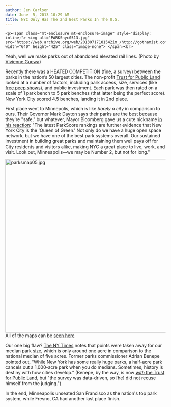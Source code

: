 ```yaml
---
author: Jen Carlson
date: June  5, 2013 10:29 AM
title: NYC Only Has The 2nd Best Parks In The U.S.
---
```



	
	
	
	<p><span class="mt-enclosure mt-enclosure-image" style="display: inline;"> <img alt="PARKSnyc0513.jpg" src="https://web.archive.org/web/20130717101542im_/http://gothamist.com/attachments/arts_jen/PARKSnyc0513.jpg" width="640" height="425" class="image-none"> </span><br>
<span class="photo_caption">Yeah, well we make parks out of abandoned elevated rail lines. (Photo by <a href="https://web.archive.org/web/20130717101542/http://www.flickr.com/photos/vivnsect/8908290530/in/set-72157633844162503">Vivienne Gucwa</a>)</span> </p>

<p>Recently there was a HEATED COMPETITION (fine, a survey) between the parks in the nation&#x2019;s 50 largest cities. The non-profit <a href="https://web.archive.org/web/20130717101542/http://www.tpl.org/">Trust for Public Land</a> looked at a number of factors, including park access, size, services (like <a href="https://web.archive.org/web/20130717101542/http://gothamist.com/2009/08/28/standard_rear_window_view_on_the_hi.php">free peep shows</a>), and public investment. Each park was then rated on a scale of 1 park bench to 5 park benches (that latter being the perfect score). New York City scored 4.5 benches, landing it in 2nd place. </p>

<p>First place went to Minnepolis, which is like <em>barely a city</em> in comparison to ours. Their Governor Mark Dayton says their parks are the best because they&apos;re &quot;safe,&quot; but whatever, Mayor Bloomberg gave us a cute nickname <a href="https://web.archive.org/web/20130717101542/http://www.tpl.org/news/press-releases/2013-press-releases/parkscore-2013-index.html">in his reaction</a>: &quot;The latest ParkScore rankings are further evidence that New York City is the &apos;Queen of Green.&apos; Not only do we have a huge open space network, but we have one of the best park systems overall. Our sustained investment in building great parks and maintaining them well pays off for City residents and visitors alike, making NYC a great place to live, work, and visit. Look out, Minneapolis&#x2014;we may be Number 2, but not for long.&quot;</p>

<p><span class="mt-enclosure mt-enclosure-image" style="display: inline;"> <img alt="parksmap05.jpg" src="https://web.archive.org/web/20130717101542im_/http://gothamist.com/attachments/arts_jen/parksmap05.jpg" width="640" height="544" class="image-none"> </span><br>
<span class="photo_caption">All of the maps can be <a href="https://web.archive.org/web/20130717101542/http://parkscore.tpl.org/TPLBeta_ParkScore/map.php">seen here</a></span></p>

<p>Our one big flaw? <a href="https://web.archive.org/web/20130717101542/http://www.nytimes.com/2013/06/05/nyregion/new-york-citys-park-system-ranked-no-2-in-survey-of-50-cities.html?ref=nyregion&amp;_r=0">The NY Times</a> notes that points were taken away for our median park size, which is only around one acre in comparison to the national median of five acres. Former parks commissioner Adrian Benepe pointed out, &#x201C;While New York has some really huge parks, a half-acre park cancels out a 1,000-acre park when you do medians. Sometimes, history is destiny with how cities develop.&#x201D; (Benepe, by the way, is now <a href="https://web.archive.org/web/20130717101542/http://gothamist.com/2012/06/18/parks_commissioner_benepe_resigns_f.php"><em>with</em> the Trust for Public Land</a>, but &quot;the survey was data-driven, so [he] did not recuse himself from the judging.&quot;)</p>

<p>In the end, Minneapolis unseated San Francisco as the nation&apos;s top park system, while Fresno, CA had another last place finish.</p>
	
	
	
	
	
